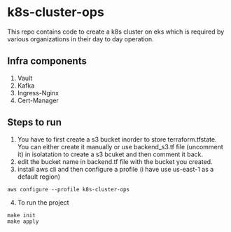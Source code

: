 # k8s-cluster-ops
This repo contains code to create a k8s cluster on eks which is required by various organizations in their day to day operation.

## Infra components

 1. Vault
 2. Kafka
 3. Ingress-Nginx
 4. Cert-Manager

<!--stackedit_data:
eyJoaXN0b3J5IjpbLTIwNDQ5Mzg0MDEsMTQwMDk0ODA5XX0=
-->

## Steps to run

1. You have to first create a s3 bucket inorder to store terraform.tfstate. You can either create it manually or use backend_s3.tf file (uncomment it) in isolatation to create a s3 bcuket and then comment it back.
2. edit the bucket name in backend.tf file with the bucket you created.
3. install aws cli and then configure a profile (i have use us-east-1 as a default region)
```
aws configure --profile k8s-cluster-ops
```
4. To run the project
```
make init
make apply
```
